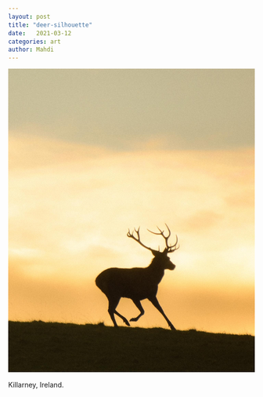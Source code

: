 ```yaml
---
layout: post
title: "deer-silhouette"
date:   2021-03-12
categories: art
author: Mahdi
---
```


![deer-silhouette](/img/arts/deer-silhouette.jpg)

<span class='image-details'>
Killarney, Ireland.
</span>
